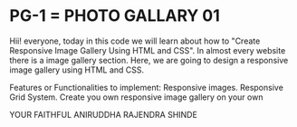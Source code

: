 # PG-1 = PHOTO GALLARY 01

Hii! everyone, today in this code we will learn about how to "Create Responsive Image Gallery Using HTML and CSS". In almost every website there is a image gallery section. Here, we are going to design a responsive image gallery using HTML and CSS.

Features or Functionalities to implement:
Responsive images.
Responsive Grid System.
Create you own responsive image gallery on your own

YOUR FAITHFUL ANIRUDDHA RAJENDRA SHINDE
